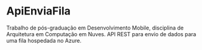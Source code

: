 # ApiEnviaFila
Trabalho de pós-graduação em Desenvolvimento Mobile, disciplina de Arquitetura em Computação em Nuves. API REST para envio de dados para uma fila hospedada no Azure.
